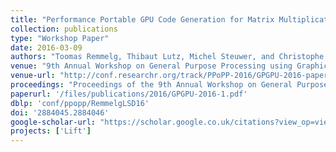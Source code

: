 ```yaml
---
title: "Performance Portable GPU Code Generation for Matrix Multiplication"
collection: publications
type: "Workshop Paper"
date: 2016-03-09
authors: "Toomas Remmelg, Thibaut Lutz, Michel Steuwer, and Christophe Dubach"
venue: "9th Annual Workshop on General Purpose Processing using Graphics Processing Unit, GPGPU @ PPoPP 2016"
venue-url: "http://conf.researchr.org/track/PPoPP-2016/GPGPU-2016-papers"
proceedings: "Proceedings of the 9th Annual Workshop on General Purpose Processing using Graphics Processing Unit, GPGPU@PPoPP 2016"
paperurl: '/files/publications/2016/GPGPU-2016-1.pdf'
dblp: 'conf/ppopp/RemmelgLSD16'
doi: '2884045.2884046'
google-scholar-url: "https://scholar.google.co.uk/citations?view_op=view_citation&hl=en&user=XdXJRZEAAAAJ&citation_for_view=XdXJRZEAAAAJ:Zph67rFs4hoC"
projects: ['Lift']
---
```

